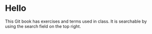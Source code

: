 # Hello

This Git book has exercises and terms used in class. It is searchable by using the search field on the top right.

